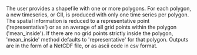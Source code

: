 The user provides a shapefile with one or more polygons. For each polygon, a new timeseries, or CII, is produced with only one time series per polygon. The spatial information is reduced to a representative point ('representative') or as an average of all grid points within the polygon ('mean_inside').     If there are no grid points strictly inside the polygon, 'mean_inside' method defaults to 'representative' for that polygon. Outputs are in the form of a NetCDF file, or as ascii code in csv format.
